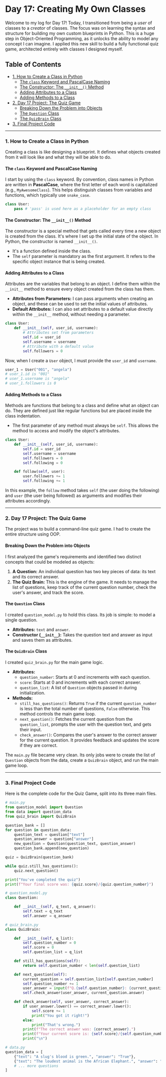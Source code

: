 # Day 17: Creating My Own Classes

Welcome to my log for Day 17! Today, I transitioned from being a *user* of classes to a *creator* of classes. The focus was on learning the syntax and structure for building my own custom blueprints in Python. This is a huge step in Object-Oriented Programming, as it unlocks the ability to model any concept I can imagine. I applied this new skill to build a fully functional quiz game, architected entirely with classes I designed myself.

## Table of Contents
- [1. How to Create a Class in Python](#1-how-to-create-a-class-in-python)
  - [The `class` Keyword and PascalCase Naming](#the-class-keyword-and-pascalcase-naming)
  - [The Constructor: The `__init__()` Method](#the-constructor-the-__init__-method)
  - [Adding Attributes to a Class](#adding-attributes-to-a-class)
  - [Adding Methods to a Class](#adding-methods-to-a-class)
- [2. Day 17 Project: The Quiz Game](#2-day-17-project-the-quiz-game)
  - [Breaking Down the Problem into Objects](#breaking-down-the-problem-into-objects)
  - [The `Question` Class](#the-question-class)
  - [The `QuizBrain` Class](#the-quizbrain-class)
- [3. Final Project Code](#3-final-project-code)

---

### 1. How to Create a Class in Python
Creating a class is like designing a blueprint. It defines what objects created from it will look like and what they will be able to do.

#### The `class` Keyword and PascalCase Naming
I start by using the `class` keyword. By convention, class names in Python are written in **PascalCase**, where the first letter of each word is capitalized (e.g., `MyAwesomeClass`). This helps distinguish classes from variables and functions, which typically use `snake_case`.

```python
class User:
    pass # 'pass' is used here as a placeholder for an empty class
```

#### The Constructor: The `__init__()` Method
The constructor is a special method that gets called every time a new object is created from the class. It's where I set up the initial state of the object. In Python, the constructor is named `__init__()`.

-   It's a function defined inside the class.
-   The `self` parameter is mandatory as the first argument. It refers to the specific object instance that is being created.

#### Adding Attributes to a Class
Attributes are the variables that belong to an object. I define them within the `__init__` method to ensure every object created from the class has them.

-   **Attributes from Parameters:** I can pass arguments when creating an object, and these can be used to set the initial values of attributes.
-   **Default Attributes:** I can also set attributes to a default value directly within the `__init__` method, without needing a parameter.

```python
class User:
    def __init__(self, user_id, username):
        # Attributes set from parameters
        self.id = user_id
        self.username = username
        # Attribute with a default value
        self.followers = 0
```
Now, when I create a `User` object, I must provide the `user_id` and `username`.
```python
user_1 = User("001", "angela")
# user_1.id is "001"
# user_1.username is "angela"
# user_1.followers is 0
```

#### Adding Methods to a Class
Methods are functions that belong to a class and define what an object can do. They are defined just like regular functions but are placed inside the class indentation.

-   The first parameter of any method must always be `self`. This allows the method to access and modify the object's attributes.

```python
class User:
    def __init__(self, user_id, username):
        self.id = user_id
        self.username = username
        self.followers = 0
        self.following = 0

    def follow(self, user):
        user.followers += 1
        self.following += 1
```
In this example, the `follow` method takes `self` (the user doing the following) and `user` (the user being followed) as arguments and modifies their attributes accordingly.

---

### 2. Day 17 Project: The Quiz Game
The project was to build a command-line quiz game. I had to create the entire structure using OOP.

#### Breaking Down the Problem into Objects
I first analyzed the game's requirements and identified two distinct concepts that could be modeled as objects:

1.  **A Question:** An individual question has two key pieces of data: its text and its correct answer.
2.  **The Quiz Brain:** This is the engine of the game. It needs to manage the list of questions, keep track of the current question number, check the user's answer, and track the score.

#### The `Question` Class
I created `question_model.py` to hold this class. Its job is simple: to model a single question.
-   **Attributes:** `text` and `answer`.
-   **Constructor (`__init__`):** Takes the question text and answer as input and saves them as attributes.

#### The `QuizBrain` Class
I created `quiz_brain.py` for the main game logic.
-   **Attributes:**
    -   `question_number`: Starts at 0 and increments with each question.
    -   `score`: Starts at 0 and increments with each correct answer.
    -   `question_list`: A list of `Question` objects passed in during initialization.
-   **Methods:**
    -   `still_has_questions()`: Returns `True` if the current `question_number` is less than the total number of questions, `False` otherwise. This method controls the main game loop.
    -   `next_question()`: Fetches the current question from the `question_list`, prompts the user with the question text, and gets their input.
    -   `check_answer()`: Compares the user's answer to the correct answer for the current question. It provides feedback and updates the score if they are correct.

The `main.py` file became very clean. Its only jobs were to create the list of `Question` objects from the data, create a `QuizBrain` object, and run the main game loop.

---

### 3. Final Project Code
Here is the complete code for the Quiz Game, split into its three main files.

```python
# main.py
from question_model import Question
from data import question_data
from quiz_brain import QuizBrain

question_bank = []
for question in question_data:
    question_text = question["text"]
    question_answer = question["answer"]
    new_question = Question(question_text, question_answer)
    question_bank.append(new_question)

quiz = QuizBrain(question_bank)

while quiz.still_has_questions():
    quiz.next_question()

print("You've completed the quiz")
print(f"Your final score was: {quiz.score}/{quiz.question_number}")

```

```python
# question_model.py
class Question:

    def __init__(self, q_text, q_answer):
        self.text = q_text
        self.answer = q_answer
```

```python
# quiz_brain.py
class QuizBrain:

    def __init__(self, q_list):
        self.question_number = 0
        self.score = 0
        self.question_list = q_list

    def still_has_questions(self):
        return self.question_number < len(self.question_list)

    def next_question(self):
        current_question = self.question_list[self.question_number]
        self.question_number += 1
        user_answer = input(f"Q.{self.question_number}: {current_question.text} (True/False): ")
        self.check_answer(user_answer, current_question.answer)

    def check_answer(self, user_answer, correct_answer):
        if user_answer.lower() == correct_answer.lower():
            self.score += 1
            print("You got it right!")
        else:
            print("That's wrong.")
        print(f"The correct answer was: {correct_answer}.")
        print(f"Your current score is: {self.score}/{self.question_number}")
        print("\n")

```

```python
# data.py
question_data = [
    {"text": "A slug's blood is green.", "answer": "True"},
    {"text": "The loudest animal is the African Elephant.", "answer": "False"},
    # ... more questions
]
```